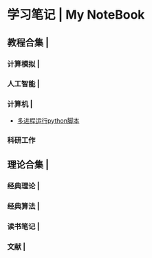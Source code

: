 # 学习笔记 | My NoteBook  

## 教程合集 | 
### 计算模拟 | 
### 人工智能 |
### 计算机 | 
* [多进程运行python脚本](./NoteBook/多进程运行python脚本.md)  
### 科研工作

## 理论合集 | 
### 经典理论 |
### 经典算法 |
### 读书笔记 |
### 文献 | 